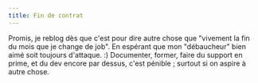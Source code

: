 ```yaml
---
title: Fin de contrat
---
```


Promis, je reblog dès que c'est pour dire autre chose que "vivement la fin du
mois que je change de job". En espérant que mon "débaucheur" bien aimé soit
toujours d'attaque. :) Documenter, former, faire du support en prime, et du
dev encore par dessus, c'est pénible ; surtout si on aspire à autre chose.

